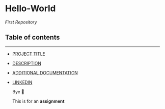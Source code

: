 # Hello-World
*First Repository* 

## Table of contents
---
- [PROJECT TITLE](#Project-Title)
- [DESCRIPTION](#Description)
- [ADDITIONAL DOCUMENTATION](#Additional-documentation)
- [LINKEDIN](https://www.linkedin.com/in/ella-erwin1/)

  Bye :wave:

  This is for an **assignment** 

 

